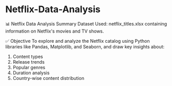 # Netflix-Data-Analysis
📊 Netflix Data Analysis Summary
Dataset Used:
netflix_titles.xlsx containing information on Netflix's movies and TV shows.

✅ Objective
To explore and analyze the Netflix catalog using Python libraries like Pandas, Matplotlib, and Seaborn, and draw key insights about:
1. Content types
2. Release trends
3. Popular genres
4. Duration analysis
5. Country-wise content distribution
